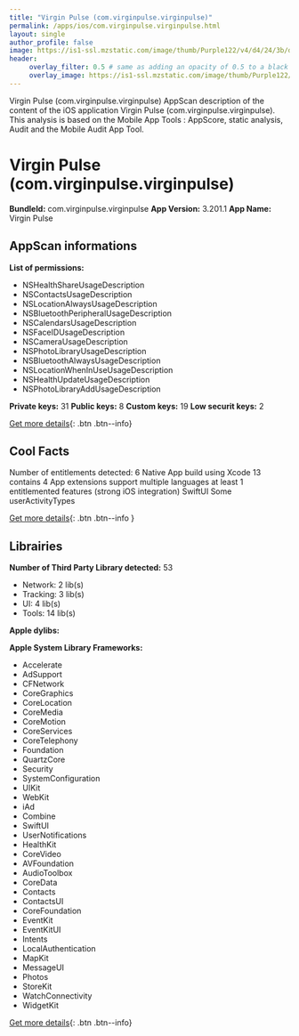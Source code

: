 ```yaml
---
title: "Virgin Pulse (com.virginpulse.virginpulse)"
permalink: /apps/ios/com.virginpulse.virginpulse.html
layout: single
author_profile: false
image: https://is1-ssl.mzstatic.com/image/thumb/Purple122/v4/d4/24/3b/d4243ba9-f64d-df35-d3c0-47c3fa526893/AppIcon-1x_U007emarketing-0-6-0-sRGB-85-220.png/512x512bb.jpg
header: 
     overlay_filter: 0.5 # same as adding an opacity of 0.5 to a black background
     overlay_image: https://is1-ssl.mzstatic.com/image/thumb/Purple122/v4/d4/24/3b/d4243ba9-f64d-df35-d3c0-47c3fa526893/AppIcon-1x_U007emarketing-0-6-0-sRGB-85-220.png/512x512bb.jpg
---
```

Virgin Pulse (com.virginpulse.virginpulse) AppScan description of the content of the iOS application Virgin Pulse (com.virginpulse.virginpulse). This analysis is based on the Mobile App Tools : AppScore, static analysis, Audit and the Mobile Audit App Tool.

# Virgin Pulse (com.virginpulse.virginpulse)

**BundleId:** com.virginpulse.virginpulse
**App Version:** 3.201.1
**App Name:** Virgin Pulse


## AppScan informations 

**List of permissions:** 
- NSHealthShareUsageDescription
- NSContactsUsageDescription
- NSLocationAlwaysUsageDescription
- NSBluetoothPeripheralUsageDescription
- NSCalendarsUsageDescription
- NSFaceIDUsageDescription
- NSCameraUsageDescription
- NSPhotoLibraryUsageDescription
- NSBluetoothAlwaysUsageDescription
- NSLocationWhenInUseUsageDescription
- NSHealthUpdateUsageDescription
- NSPhotoLibraryAddUsageDescription
  
  
**Private keys:** 31
**Public keys:** 8
**Custom keys:** 19
**Low securit keys:** 2
  
[Get more details](/pricing.html){: .btn .btn--info}

## Cool Facts

Number of entitlements detected: 6
Native App
build using Xcode 13
contains 4 App extensions
support multiple languages
at least 1 entitlemented features (strong iOS integration)
SwiftUI
Some userActivityTypes
  
[Get more details](/pricing.html){: .btn .btn--info }

## Librairies 
**Number of Third Party Library detected:** 53
- Network: 2 lib(s)
- Tracking: 3 lib(s)
- UI: 4 lib(s)
- Tools: 14 lib(s)


**Apple dylibs:**


**Apple System Library Frameworks:**
- Accelerate
- AdSupport
- CFNetwork
- CoreGraphics
- CoreLocation
- CoreMedia
- CoreMotion
- CoreServices
- CoreTelephony
- Foundation
- QuartzCore
- Security
- SystemConfiguration
- UIKit
- WebKit
- iAd
- Combine
- SwiftUI
- UserNotifications
- HealthKit
- CoreVideo
- AVFoundation
- AudioToolbox
- CoreData
- Contacts
- ContactsUI
- CoreFoundation
- EventKit
- EventKitUI
- Intents
- LocalAuthentication
- MapKit
- MessageUI
- Photos
- StoreKit
- WatchConnectivity
- WidgetKit


  
[Get more details](/pricing.html){: .btn .btn--info}

